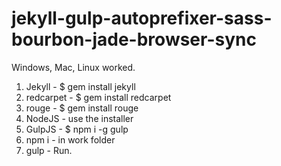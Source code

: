 <h1>jekyll-gulp-autoprefixer-sass-bourbon-jade-browser-sync</h1>

<p>Windows, Mac, Linux worked.</p>

<ol>
	<li>Jekyll    - $ gem install jekyll</li>
	<li>redcarpet - $ gem install redcarpet</li>
	<li>rouge     - $ gem install rouge</li>
	<li>NodeJS    - use the installer</li>
	<li>GulpJS    - $ npm i -g gulp</li>
	<li>npm i     - in work folder</li>
	<li>gulp      - Run.</li>
</ol>